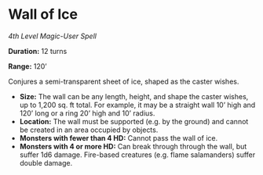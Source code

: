 # Wall of Ice

*4th Level Magic-User Spell*

**Duration:** 12 turns

**Range:** 120’

Conjures a semi-transparent sheet of ice, shaped as the caster wishes.

- **Size:** The wall can be any length, height, and shape the caster wishes, up to 1,200 sq. ft total. For example, it may be a straight wall 10’ high and 120’ long or a ring 20’ high and 10’ radius.
- **Location:** The wall must be supported (e.g. by the ground) and cannot be created in an area occupied by objects.
- **Monsters with fewer than 4 HD:** Cannot pass the wall of ice.
- **Monsters with 4 or more HD:** Can break through through the wall, but suffer 1d6 damage. Fire-based creatures (e.g. flame salamanders) suffer double damage.